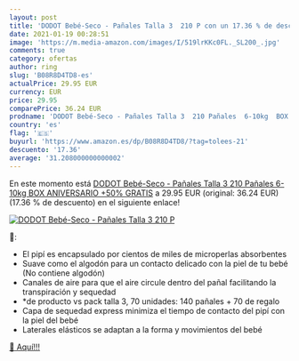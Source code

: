 ```yaml
---
layout: post
title: 'DODOT Bebé-Seco - Pañales Talla 3  210 P con un 17.36 % de descuento'
date: 2021-01-19 00:28:51
image: 'https://m.media-amazon.com/images/I/519lrKKc0FL._SL200_.jpg'
comments: true
category: ofertas
author: ring
slug: 'B08R8D4TD8-es'
actualPrice: 29.95 EUR
currency: EUR
price: 29.95
comparePrice: 36.24 EUR
prodname: 'DODOT Bebé-Seco - Pañales Talla 3  210 Pañales  6-10kg  BOX ANIVERSARIO +50% GRATIS'
country: 'es'
flag: '🇪🇸'
buyurl: 'https://www.amazon.es/dp/B08R8D4TD8/?tag=tolees-21'
descuento: '17.36'
average: '31.208000000000002'
---
```


En este momento está [DODOT Bebé-Seco - Pañales Talla 3  210 Pañales  6-10kg  BOX ANIVERSARIO +50% GRATIS](https://www.amazon.es/dp/B08R8D4TD8/?tag=tolees-21) a 29.95 EUR (original: 36.24 EUR) (17.36 %  de descuento) en el siguiente enlace!

[![DODOT Bebé-Seco - Pañales Talla 3  210 P](https://m.media-amazon.com/images/I/519lrKKc0FL._SL200_.jpg)](https://www.amazon.es/dp/B08R8D4TD8/?tag=tolees-21)

🔎:

- El pipí es encapsulado por cientos de miles de microperlas absorbentes
- Suave como el algodón para un contacto delicado con la piel de tu bebé (No contiene algodón)
- Canales de aire para que el aire circule dentro del pañal facilitando la transpiración y sequedad
- *de producto vs pack talla 3, 70 unidades: 140 pañales + 70 de regalo
- Capa de sequedad express minimiza el tiempo de contacto del pipí con la piel del bebé
- Laterales elásticos se adaptan a la forma y movimientos del bebé

[🛒 Aquí!!!](https://www.amazon.es/dp/B08R8D4TD8/?tag=tolees-21)
